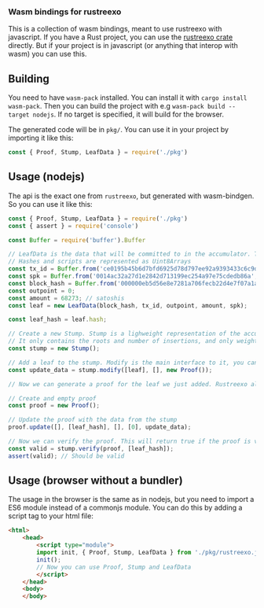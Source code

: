 ### Wasm bindings for rustreexo

This is a collection of wasm bindings, meant to use rustreexo with javascript. If you have a Rust project, you can use the [rustreexo crate](https://crates.io/crates/rustreexo) directly. But if your project is in javascript (or anything that interop with wasm) you can use this.

## Building

You need to have `wasm-pack` installed. You can install it with `cargo install wasm-pack`. Then you can build the project with e.g `wasm-pack build --target nodejs`. If no target is specified, it will build for the browser.

The generated code will be in `pkg/`. You can use it in your project by importing it like this:

```javascript
const { Proof, Stump, LeafData } = require('./pkg')
```

## Usage (nodejs)

The api is the exact one from `rustreexo`, but generated with wasm-bindgen. So you can use it like this:

```javascript
const { Proof, Stump, LeafData } = require('./pkg')
const { assert } = require('console')

const Buffer = require('buffer').Buffer

// LeafData is the data that will be committed to in the accumulator. To build one, you can use the constructor. It requires a block_hash, tx_id, outpoint, amount and spk for the UTXO being committed to.
// Hashes and scripts are represented as Uint8Arrays
const tx_id = Buffer.from('ce0195b45b6d7bfd6925d78d797ee92a9393433c6c9dc4399ac15fceca510264', 'hex');
const spk = Buffer.from('0014ac32a27d1e2842d713199ec254a97e75cdedb86a', 'hex');
const block_hash = Buffer.from('000000eb5d56e8e7281a706fecb22d4e7f07a1a5999596b078a27bb0e88ed99a', 'hex');
const outpoint = 0;
const amount = 68273; // satoshis
const leaf = new LeafData(block_hash, tx_id, outpoint, amount, spk);

const leaf_hash = leaf.hash;

// Create a new Stump. Stump is a lighweight representation of the accumulator.
// It only contains the roots and number of insertions, and only weights a few bytes.
const stump = new Stump();

// Add a leaf to the stump. Modify is the main interface to it, you can't add a leaf directly, because the order of the operations is important. If you don't want to add or remove something, just pass an empty list. The last element is a proof for what is being deleted. Since we are not deleting anything, we pass an empty proof.
const update_data = stump.modify([leaf], [], new Proof());

// Now we can generate a proof for the leaf we just added. Rustreexo allows you to generate and update a proof as blocks are generated. This is useful for SPV wallets, that don't have the full accumulator, but can still generate proofs for the UTXOs they own.

// Create and empty proof
const proof = new Proof();

// Update the proof with the data from the stump
proof.update([], [leaf_hash], [], [0], update_data);

// Now we can verify the proof. This will return true if the proof is valid, and false otherwise.
const valid = stump.verify(proof, [leaf_hash]);
assert(valid); // Should be valid
```

## Usage (browser without a bundler)

The usage in the browser is the same as in nodejs, but you need to import a ES6 module instead of a commonjs module. You can do this by adding a script tag to your html file:

```html
<html>
    <head>
        <script type="module">
        import init, { Proof, Stump, LeafData } from './pkg/rustreexo.js';
        init();
        // Now you can use Proof, Stump and LeafData
        </script>
    </head>
    <body>
    </body>
```